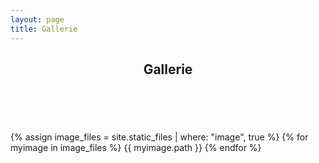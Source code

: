 ```yaml
---
layout: page
title: Gallerie
---
```


<section class="main style3 primary">
  <div class="content">
   <header>
     <h2>Gallerie</h2>
   </header>
  <br>
  <p>
{% assign image_files = site.static_files | where: "image", true %}
{% for myimage in image_files %}
  {{ myimage.path }}
{% endfor %}
</p>
  </div>
</section>
